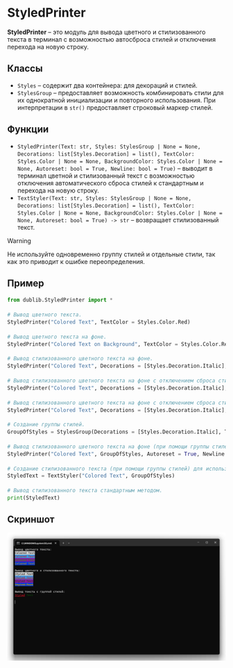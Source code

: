 # StyledPrinter
**StyledPrinter** – это модуль для вывода цветного и стилизованного текста в терминал с возможностью автосброса стилей и отключения перехода на новую строку.

## Классы
* `Styles` – содержит два контейнера: для декораций и стилей.
* `StylesGroup` – предоставляет возможность комбинировать стили для их однократной инициализации и повторного использования. При интерпретации в `str()` предоставляет строковый маркер стилей.

## Функции
* `StyledPrinter(Text: str, Styles: StylesGroup | None = None, Decorations: list[Styles.Decoration] = list(), TextColor: Styles.Color | None = None, BackgroundColor: Styles.Color | None = None, Autoreset: bool = True, Newline: bool = True)` – выводит в терминал цветной и стилизованный текст с возможностью отключения автоматического сброса стилей к стандартным и перехода на новую строку.
* `TextStyler(Text: str, Styles: StylesGroup | None = None, Decorations: list[Styles.Decoration] = list(), TextColor: Styles.Color | None = None, BackgroundColor: Styles.Color | None = None, Autoreset: bool = True) -> str` – возвращает стилизованный текст.

> [!WARNING]
> Не используйте одновременно группу стилей и отдельные стили, так как это приводит к ошибке переопределения.

## Пример
```Python
from dublib.StyledPrinter import *

# Вывод цветного текста.
StyledPrinter("Colored Text", TextColor = Styles.Color.Red)

# Вывод цветного текста на фоне.
StyledPrinter("Colored Text on Background", TextColor = Styles.Color.Red, BackgroundColor = Styles.Color.White)

# Вывод стилизованного цветного текста на фоне.
StyledPrinter("Colored Text", Decorations = [Styles.Decoration.Italic], TextColor = Styles.Color.Purple, BackgroundColor = Styles.Color.Yellow)

# Вывод стилизованного цветного текста на фоне c отключением сброса стилей к стандартным.
StyledPrinter("Colored Text", Decorations = [Styles.Decoration.Italic], TextColor = Styles.Color.Purple, BackgroundColor = Styles.Color.Yellow, Autoreset = True)

# Вывод стилизованного цветного текста на фоне с отключением сброса стилей к стандартным и перехода на новую строку.
StyledPrinter("Colored Text", Decorations = [Styles.Decoration.Italic], TextColor = Styles.Color.Purple, BackgroundColor = Styles.Color.Yellow, Autoreset = True, Newline = False)

# Создание группы стилей.
GroupOfStyles = StylesGroup(Decorations = [Styles.Decoration.Italic], TextColor = Styles.Color.Purple, BackgroundColor = Styles.Color.Yellow)

# Вывод стилизованного цветного текста на фоне (при помощи группы стилей) с отключением сброса стилей к стандартным и перехода на новую строку.
StyledPrinter("Colored Text", GroupOfStyles, Autoreset = True, Newline = False)

# Создание стилизованного текста (при помощи группы стилей) для использования в стандартном методе вывода.
StyledText = TextStyler("Colored Text", GroupOfStyles)

# Вывод стилизованного текста стандартным методом.
print(StyledText)
```

## Скриншот
![Screenshot](Images/StyledPrinter.png)